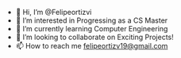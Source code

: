 - 👋 Hi, I’m @Felipeortizvi
- 👀 I’m interested in Progressing as a CS Master
- 🌱 I’m currently learning Computer Engineering
- 💞️ I’m looking to collaborate on Exciting Projects!
- 📫 How to reach me felipeortizv19@gmail.com

<!---
Felipeortizvi/Felipeortizvi is a ✨ special ✨ repository because its `README.md` (this file) appears on your GitHub profile.
You can click the Preview link to take a look at your changes.
--->
